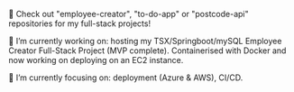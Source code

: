 💖 Check out "employee-creator", "to-do-app" or "postcode-api" repositories for my full-stack projects!

🔭 I’m currently working on: hosting my TSX/Springboot/mySQL Employee Creator Full-Stack Project (MVP complete). Containerised with Docker and now working on deploying on an EC2 instance.

🌱 I’m currently focusing on: deployment (Azure & AWS), CI/CD. 

<!--
**kabirt7/kabirt7** is a ✨ _special_ ✨ repository because its `README.md` (this file) appears on your GitHub profile.

Here are some ideas to get you started:


- 🌱 I’m currently learning ...
- 👯 I’m looking to collaborate on ...
- 🤔 I’m looking for help with ...
- 💬 Ask me about ...
- 📫 How to reach me: ...
- 😄 Pronouns: ...
- ⚡ Fun fact: ...
-->
